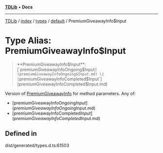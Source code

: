 [**TDLib**](../../../../../../README.md) • **Docs**

***

[TDLib](../../../../../../modules.md) / [index](../../../../../README.md) / [types](../../../README.md) / [default](../README.md) / PremiumGiveawayInfo$Input

# Type Alias: PremiumGiveawayInfo$Input

> **PremiumGiveawayInfo$Input**: [`premiumGiveawayInfoOngoing$Input`](premiumGiveawayInfoOngoing$Input.md) \| [`premiumGiveawayInfoCompleted$Input`](premiumGiveawayInfoCompleted$Input.md)

Version of [PremiumGiveawayInfo](PremiumGiveawayInfo.md) for method parameters.
Any of:
- [premiumGiveawayInfoOngoing$Input](premiumGiveawayInfoOngoing$Input.md)
- [premiumGiveawayInfoCompleted$Input](premiumGiveawayInfoCompleted$Input.md)

## Defined in

dist/generated/types.d.ts:61503
